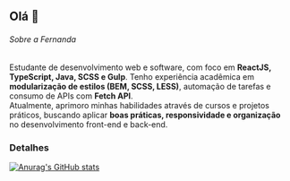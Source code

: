 ## Olá 👋


###### Sobre a Fernanda 
Estudante de desenvolvimento web e software, com foco em **ReactJS, TypeScript, Java, SCSS e Gulp**. Tenho experiência acadêmica em **modularização de estilos (BEM, SCSS, LESS)**, automação de tarefas e consumo de APIs com **Fetch API**.  
Atualmente, aprimoro minhas habilidades através de cursos e projetos práticos, buscando aplicar **boas práticas, responsividade e organização** no desenvolvimento front-end e back-end.  

### Detalhes

[![Anurag's GitHub stats](https://github-readme-stats.vercel.app/api?username=FerRufato&show_icons=true&theme=dark)](https://github.com/anuraghazra/github-readme-stats)

